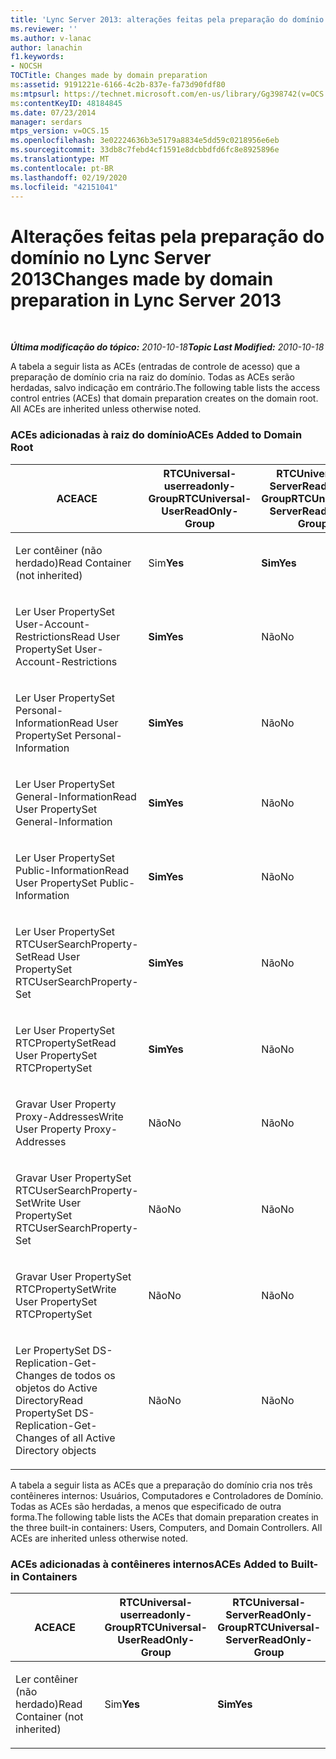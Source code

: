 ```yaml
---
title: 'Lync Server 2013: alterações feitas pela preparação do domínio'
ms.reviewer: ''
ms.author: v-lanac
author: lanachin
f1.keywords:
- NOCSH
TOCTitle: Changes made by domain preparation
ms:assetid: 9191221e-6166-4c2b-837e-fa73d90fdf80
ms:mtpsurl: https://technet.microsoft.com/en-us/library/Gg398742(v=OCS.15)
ms:contentKeyID: 48184845
ms.date: 07/23/2014
manager: serdars
mtps_version: v=OCS.15
ms.openlocfilehash: 3e02224636b3e5179a8834e5dd59c0218956e6eb
ms.sourcegitcommit: 33db8c7febd4cf1591e8dcbbdfd6fc8e8925896e
ms.translationtype: MT
ms.contentlocale: pt-BR
ms.lasthandoff: 02/19/2020
ms.locfileid: "42151041"
---
```

<div data-xmlns="http://www.w3.org/1999/xhtml">

<div class="topic" data-xmlns="http://www.w3.org/1999/xhtml" data-msxsl="urn:schemas-microsoft-com:xslt" data-cs="http://msdn.microsoft.com/">

<div data-asp="https://msdn2.microsoft.com/asp">

# <a name="changes-made-by-domain-preparation-in-lync-server-2013"></a><span data-ttu-id="d83f1-102">Alterações feitas pela preparação do domínio no Lync Server 2013</span><span class="sxs-lookup"><span data-stu-id="d83f1-102">Changes made by domain preparation in Lync Server 2013</span></span>

</div>

<div id="mainSection">

<div id="mainBody">

<span> </span>

<span data-ttu-id="d83f1-103">_**Última modificação do tópico:** 2010-10-18_</span><span class="sxs-lookup"><span data-stu-id="d83f1-103">_**Topic Last Modified:** 2010-10-18_</span></span>

<span data-ttu-id="d83f1-p101">A tabela a seguir lista as ACEs (entradas de controle de acesso) que a preparação de domínio cria na raiz do domínio. Todas as ACEs serão herdadas, salvo indicação em contrário.</span><span class="sxs-lookup"><span data-stu-id="d83f1-p101">The following table lists the access control entries (ACEs) that domain preparation creates on the domain root. All ACEs are inherited unless otherwise noted.</span></span>

<div id="sectionSection0" class="section">

### <a name="aces-added-to-domain-root"></a><span data-ttu-id="d83f1-106">ACEs adicionadas à raiz do domínio</span><span class="sxs-lookup"><span data-stu-id="d83f1-106">ACEs Added to Domain Root</span></span>

<table style="width:100%;">
<colgroup>
<col style="width: 16%" />
<col style="width: 16%" />
<col style="width: 16%" />
<col style="width: 16%" />
<col style="width: 16%" />
<col style="width: 16%" />
</colgroup>
<thead>
<tr class="header">
<th><span data-ttu-id="d83f1-107">ACE</span><span class="sxs-lookup"><span data-stu-id="d83f1-107">ACE</span></span></th>
<th><span data-ttu-id="d83f1-108">RTCUniversal-userreadonly-Group</span><span class="sxs-lookup"><span data-stu-id="d83f1-108">RTCUniversal-UserReadOnly-Group</span></span></th>
<th><span data-ttu-id="d83f1-109">RTCUniversal-ServerReadOnly-Group</span><span class="sxs-lookup"><span data-stu-id="d83f1-109">RTCUniversal-ServerReadOnly-Group</span></span></th>
<th><span data-ttu-id="d83f1-110">RTCUniversal-useradmins</span><span class="sxs-lookup"><span data-stu-id="d83f1-110">RTCUniversal-UserAdmins</span></span></th>
<th><span data-ttu-id="d83f1-111">RTCHSUniversal-serviços</span><span class="sxs-lookup"><span data-stu-id="d83f1-111">RTCHSUniversal-Services</span></span></th>
<th><span data-ttu-id="d83f1-112">Usuários autenticados</span><span class="sxs-lookup"><span data-stu-id="d83f1-112">Authenticated-Users</span></span></th>
</tr>
</thead>
<tbody>
<tr class="odd">
<td><p><span data-ttu-id="d83f1-113">Ler contêiner (não herdado)</span><span class="sxs-lookup"><span data-stu-id="d83f1-113">Read Container (not inherited)</span></span></p></td>
<td><p><span data-ttu-id="d83f1-114">Sim</span><span class="sxs-lookup"><span data-stu-id="d83f1-114"><strong>Yes</strong></span></span></p></td>
<td><p><span data-ttu-id="d83f1-115"><strong>Sim</strong></span><span class="sxs-lookup"><span data-stu-id="d83f1-115"><strong>Yes</strong></span></span></p></td>
<td><p><span data-ttu-id="d83f1-116">Não</span><span class="sxs-lookup"><span data-stu-id="d83f1-116">No</span></span></p></td>
<td><p><span data-ttu-id="d83f1-117">Não</span><span class="sxs-lookup"><span data-stu-id="d83f1-117">No</span></span></p></td>
<td><p><span data-ttu-id="d83f1-118">Não</span><span class="sxs-lookup"><span data-stu-id="d83f1-118">No</span></span></p></td>
</tr>
<tr class="even">
<td><p><span data-ttu-id="d83f1-119">Ler User PropertySet User-Account-Restrictions</span><span class="sxs-lookup"><span data-stu-id="d83f1-119">Read User PropertySet User-Account-Restrictions</span></span></p></td>
<td><p><span data-ttu-id="d83f1-120"><strong>Sim</strong></span><span class="sxs-lookup"><span data-stu-id="d83f1-120"><strong>Yes</strong></span></span></p></td>
<td><p><span data-ttu-id="d83f1-121">Não</span><span class="sxs-lookup"><span data-stu-id="d83f1-121">No</span></span></p></td>
<td><p><span data-ttu-id="d83f1-122">Não</span><span class="sxs-lookup"><span data-stu-id="d83f1-122">No</span></span></p></td>
<td><p><span data-ttu-id="d83f1-123">Não</span><span class="sxs-lookup"><span data-stu-id="d83f1-123">No</span></span></p></td>
<td><p><span data-ttu-id="d83f1-124">Não</span><span class="sxs-lookup"><span data-stu-id="d83f1-124">No</span></span></p></td>
</tr>
<tr class="odd">
<td><p><span data-ttu-id="d83f1-125">Ler User PropertySet Personal-Information</span><span class="sxs-lookup"><span data-stu-id="d83f1-125">Read User PropertySet Personal-Information</span></span></p></td>
<td><p><span data-ttu-id="d83f1-126"><strong>Sim</strong></span><span class="sxs-lookup"><span data-stu-id="d83f1-126"><strong>Yes</strong></span></span></p></td>
<td><p><span data-ttu-id="d83f1-127">Não</span><span class="sxs-lookup"><span data-stu-id="d83f1-127">No</span></span></p></td>
<td><p><span data-ttu-id="d83f1-128">Não</span><span class="sxs-lookup"><span data-stu-id="d83f1-128">No</span></span></p></td>
<td><p><span data-ttu-id="d83f1-129">Não</span><span class="sxs-lookup"><span data-stu-id="d83f1-129">No</span></span></p></td>
<td><p><span data-ttu-id="d83f1-130">Não</span><span class="sxs-lookup"><span data-stu-id="d83f1-130">No</span></span></p></td>
</tr>
<tr class="even">
<td><p><span data-ttu-id="d83f1-131">Ler User PropertySet General-Information</span><span class="sxs-lookup"><span data-stu-id="d83f1-131">Read User PropertySet General-Information</span></span></p></td>
<td><p><span data-ttu-id="d83f1-132"><strong>Sim</strong></span><span class="sxs-lookup"><span data-stu-id="d83f1-132"><strong>Yes</strong></span></span></p></td>
<td><p><span data-ttu-id="d83f1-133">Não</span><span class="sxs-lookup"><span data-stu-id="d83f1-133">No</span></span></p></td>
<td><p><span data-ttu-id="d83f1-134">Não</span><span class="sxs-lookup"><span data-stu-id="d83f1-134">No</span></span></p></td>
<td><p><span data-ttu-id="d83f1-135">Não</span><span class="sxs-lookup"><span data-stu-id="d83f1-135">No</span></span></p></td>
<td><p><span data-ttu-id="d83f1-136">Não</span><span class="sxs-lookup"><span data-stu-id="d83f1-136">No</span></span></p></td>
</tr>
<tr class="odd">
<td><p><span data-ttu-id="d83f1-137">Ler User PropertySet Public-Information</span><span class="sxs-lookup"><span data-stu-id="d83f1-137">Read User PropertySet Public-Information</span></span></p></td>
<td><p><span data-ttu-id="d83f1-138"><strong>Sim</strong></span><span class="sxs-lookup"><span data-stu-id="d83f1-138"><strong>Yes</strong></span></span></p></td>
<td><p><span data-ttu-id="d83f1-139">Não</span><span class="sxs-lookup"><span data-stu-id="d83f1-139">No</span></span></p></td>
<td><p><span data-ttu-id="d83f1-140">Não</span><span class="sxs-lookup"><span data-stu-id="d83f1-140">No</span></span></p></td>
<td><p><span data-ttu-id="d83f1-141">Não</span><span class="sxs-lookup"><span data-stu-id="d83f1-141">No</span></span></p></td>
<td><p><span data-ttu-id="d83f1-142">Não</span><span class="sxs-lookup"><span data-stu-id="d83f1-142">No</span></span></p></td>
</tr>
<tr class="even">
<td><p><span data-ttu-id="d83f1-143">Ler User PropertySet RTCUserSearchProperty-Set</span><span class="sxs-lookup"><span data-stu-id="d83f1-143">Read User PropertySet RTCUserSearchProperty-Set</span></span></p></td>
<td><p><span data-ttu-id="d83f1-144"><strong>Sim</strong></span><span class="sxs-lookup"><span data-stu-id="d83f1-144"><strong>Yes</strong></span></span></p></td>
<td><p><span data-ttu-id="d83f1-145">Não</span><span class="sxs-lookup"><span data-stu-id="d83f1-145">No</span></span></p></td>
<td><p><span data-ttu-id="d83f1-146">Não</span><span class="sxs-lookup"><span data-stu-id="d83f1-146">No</span></span></p></td>
<td><p><span data-ttu-id="d83f1-147">Não</span><span class="sxs-lookup"><span data-stu-id="d83f1-147">No</span></span></p></td>
<td><p><span data-ttu-id="d83f1-148">Sim</span><span class="sxs-lookup"><span data-stu-id="d83f1-148"><strong>Yes</strong></span></span></p></td>
</tr>
<tr class="odd">
<td><p><span data-ttu-id="d83f1-149">Ler User PropertySet RTCPropertySet</span><span class="sxs-lookup"><span data-stu-id="d83f1-149">Read User PropertySet RTCPropertySet</span></span></p></td>
<td><p><span data-ttu-id="d83f1-150"><strong>Sim</strong></span><span class="sxs-lookup"><span data-stu-id="d83f1-150"><strong>Yes</strong></span></span></p></td>
<td><p><span data-ttu-id="d83f1-151">Não</span><span class="sxs-lookup"><span data-stu-id="d83f1-151">No</span></span></p></td>
<td><p><span data-ttu-id="d83f1-152">Não</span><span class="sxs-lookup"><span data-stu-id="d83f1-152">No</span></span></p></td>
<td><p><span data-ttu-id="d83f1-153">Não</span><span class="sxs-lookup"><span data-stu-id="d83f1-153">No</span></span></p></td>
<td><p><span data-ttu-id="d83f1-154">Não</span><span class="sxs-lookup"><span data-stu-id="d83f1-154">No</span></span></p></td>
</tr>
<tr class="even">
<td><p><span data-ttu-id="d83f1-155">Gravar User Property Proxy-Addresses</span><span class="sxs-lookup"><span data-stu-id="d83f1-155">Write User Property Proxy-Addresses</span></span></p></td>
<td><p><span data-ttu-id="d83f1-156">Não</span><span class="sxs-lookup"><span data-stu-id="d83f1-156">No</span></span></p></td>
<td><p><span data-ttu-id="d83f1-157">Não</span><span class="sxs-lookup"><span data-stu-id="d83f1-157">No</span></span></p></td>
<td><p><span data-ttu-id="d83f1-158"><strong>Sim</strong></span><span class="sxs-lookup"><span data-stu-id="d83f1-158"><strong>Yes</strong></span></span></p></td>
<td><p><span data-ttu-id="d83f1-159">Não</span><span class="sxs-lookup"><span data-stu-id="d83f1-159">No</span></span></p></td>
<td><p><span data-ttu-id="d83f1-160">Não</span><span class="sxs-lookup"><span data-stu-id="d83f1-160">No</span></span></p></td>
</tr>
<tr class="odd">
<td><p><span data-ttu-id="d83f1-161">Gravar User PropertySet RTCUserSearchProperty-Set</span><span class="sxs-lookup"><span data-stu-id="d83f1-161">Write User PropertySet RTCUserSearchProperty-Set</span></span></p></td>
<td><p><span data-ttu-id="d83f1-162">Não</span><span class="sxs-lookup"><span data-stu-id="d83f1-162">No</span></span></p></td>
<td><p><span data-ttu-id="d83f1-163">Não</span><span class="sxs-lookup"><span data-stu-id="d83f1-163">No</span></span></p></td>
<td><p><span data-ttu-id="d83f1-164"><strong>Sim</strong></span><span class="sxs-lookup"><span data-stu-id="d83f1-164"><strong>Yes</strong></span></span></p></td>
<td><p><span data-ttu-id="d83f1-165">Não</span><span class="sxs-lookup"><span data-stu-id="d83f1-165">No</span></span></p></td>
<td><p><span data-ttu-id="d83f1-166">Não</span><span class="sxs-lookup"><span data-stu-id="d83f1-166">No</span></span></p></td>
</tr>
<tr class="even">
<td><p><span data-ttu-id="d83f1-167">Gravar User PropertySet RTCPropertySet</span><span class="sxs-lookup"><span data-stu-id="d83f1-167">Write User PropertySet RTCPropertySet</span></span></p></td>
<td><p><span data-ttu-id="d83f1-168">Não</span><span class="sxs-lookup"><span data-stu-id="d83f1-168">No</span></span></p></td>
<td><p><span data-ttu-id="d83f1-169">Não</span><span class="sxs-lookup"><span data-stu-id="d83f1-169">No</span></span></p></td>
<td><p><span data-ttu-id="d83f1-170"><strong>Sim</strong></span><span class="sxs-lookup"><span data-stu-id="d83f1-170"><strong>Yes</strong></span></span></p></td>
<td><p><span data-ttu-id="d83f1-171">Não</span><span class="sxs-lookup"><span data-stu-id="d83f1-171">No</span></span></p></td>
<td><p><span data-ttu-id="d83f1-172">Não</span><span class="sxs-lookup"><span data-stu-id="d83f1-172">No</span></span></p></td>
</tr>
<tr class="odd">
<td><p><span data-ttu-id="d83f1-173">Ler PropertySet DS-Replication-Get-Changes de todos os objetos do Active Directory</span><span class="sxs-lookup"><span data-stu-id="d83f1-173">Read PropertySet DS-Replication-Get-Changes of all Active Directory objects</span></span></p></td>
<td><p><span data-ttu-id="d83f1-174">Não</span><span class="sxs-lookup"><span data-stu-id="d83f1-174">No</span></span></p></td>
<td><p><span data-ttu-id="d83f1-175">Não</span><span class="sxs-lookup"><span data-stu-id="d83f1-175">No</span></span></p></td>
<td><p><span data-ttu-id="d83f1-176">Não</span><span class="sxs-lookup"><span data-stu-id="d83f1-176">No</span></span></p></td>
<td><p><span data-ttu-id="d83f1-177"><strong>Sim</strong></span><span class="sxs-lookup"><span data-stu-id="d83f1-177"><strong>Yes</strong></span></span></p></td>
<td><p><span data-ttu-id="d83f1-178">Não</span><span class="sxs-lookup"><span data-stu-id="d83f1-178">No</span></span></p></td>
</tr>
</tbody>
</table>


<span data-ttu-id="d83f1-p102">A tabela a seguir lista as ACEs que a preparação do domínio cria nos três contêineres internos: Usuários, Computadores e Controladores de Domínio. Todas as ACEs são herdadas, a menos que especificado de outra forma.</span><span class="sxs-lookup"><span data-stu-id="d83f1-p102">The following table lists the ACEs that domain preparation creates in the three built-in containers: Users, Computers, and Domain Controllers. All ACEs are inherited unless otherwise noted.</span></span>

### <a name="aces-added-to-built-in-containers"></a><span data-ttu-id="d83f1-181">ACEs adicionadas à contêineres internos</span><span class="sxs-lookup"><span data-stu-id="d83f1-181">ACEs Added to Built-in Containers</span></span>

<table>
<colgroup>
<col style="width: 33%" />
<col style="width: 33%" />
<col style="width: 33%" />
</colgroup>
<thead>
<tr class="header">
<th><span data-ttu-id="d83f1-182">ACE</span><span class="sxs-lookup"><span data-stu-id="d83f1-182">ACE</span></span></th>
<th><span data-ttu-id="d83f1-183">RTCUniversal-userreadonly-Group</span><span class="sxs-lookup"><span data-stu-id="d83f1-183">RTCUniversal-UserReadOnly-Group</span></span></th>
<th><span data-ttu-id="d83f1-184">RTCUniversal-ServerReadOnly-Group</span><span class="sxs-lookup"><span data-stu-id="d83f1-184">RTCUniversal-ServerReadOnly-Group</span></span></th>
</tr>
</thead>
<tbody>
<tr class="odd">
<td><p><span data-ttu-id="d83f1-185">Ler contêiner (não herdado)</span><span class="sxs-lookup"><span data-stu-id="d83f1-185">Read Container (not inherited)</span></span></p></td>
<td><p><span data-ttu-id="d83f1-186">Sim</span><span class="sxs-lookup"><span data-stu-id="d83f1-186"><strong>Yes</strong></span></span></p></td>
<td><p><span data-ttu-id="d83f1-187"><strong>Sim</strong></span><span class="sxs-lookup"><span data-stu-id="d83f1-187"><strong>Yes</strong></span></span></p></td>
</tr>
</tbody>
</table>


</div>

</div>

<span> </span>

</div>

</div>

</div>

